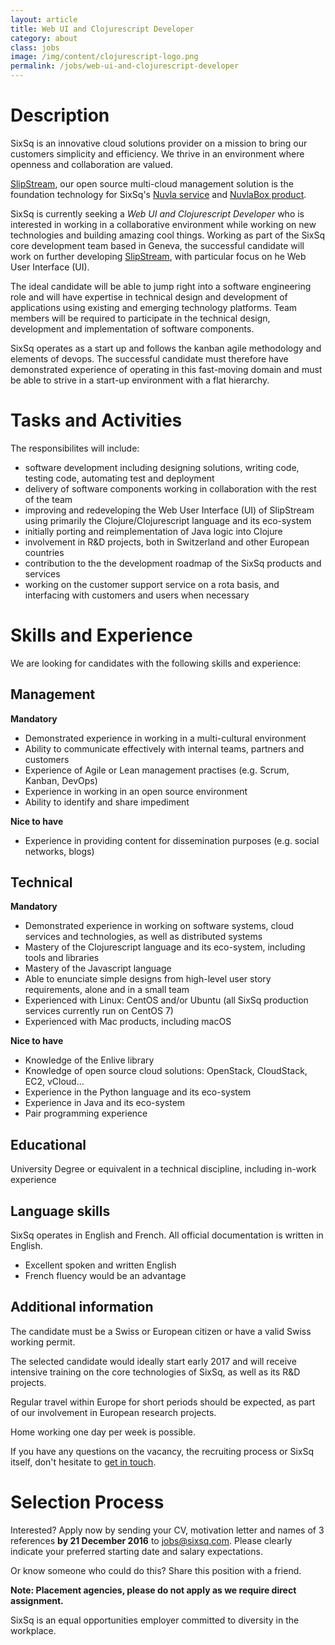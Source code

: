 ```yaml
---
layout: article
title: Web UI and Clojurescript Developer
category: about
class: jobs
image: /img/content/clojurescript-logo.png
permalink: /jobs/web-ui-and-clojurescript-developer
---
```


Description
====
SixSq is an innovative cloud solutions provider on a mission to bring our customers simplicity and efficiency. We thrive in an environment where openness and collaboration are valued. 

[SlipStream](/products/slipstream), our open source multi-cloud management solution is the foundation technology for SixSq's [Nuvla service](/services/nuvla) and [NuvlaBox product](/products/nuvlabox).

SixSq is currently seeking a *Web UI and Clojurescript Developer* who is interested in working in a collaborative environment while working on new technologies and building amazing cool things. Working as part of the SixSq core development team based in Geneva, the successful candidate will work on further developing [SlipStream](/products/slipstream), with particular focus on he Web User Interface (UI).

The ideal candidate will be able to jump right into a software engineering role and will have expertise in technical design and development of applications using existing and emerging technology platforms. Team members will be required to participate in the technical design, development and implementation of software components. 

SixSq operates as a start up and follows the kanban agile methodology and elements of devops. The successful candidate must therefore have demonstrated experience of operating in this fast-moving domain and must be able to strive in a start-up environment with a flat hierarchy.

Tasks and Activities
====
The responsibilites will include:

- software development including designing solutions, writing code, testing code, automating test and deployment
- delivery of software components working in collaboration with the rest of the team 
- improving and redeveloping the Web User Interface (UI) of SlipStream using primarily the Clojure/Clojurescript language and its eco-system
- initially porting and reimplementation of Java logic into Clojure 
- involvement in R&D projects, both in Switzerland and other European countries
- contribution to the the development roadmap of the SixSq products and services
- working on the customer support service on a rota basis, and interfacing with customers and users when necessary


Skills and Experience
====

We are looking for candidates with the following skills and experience:  


Management
----

**Mandatory**

- Demonstrated experience in working in a multi-cultural environment
- Ability to communicate effectively with internal teams, partners and customers
- Experience of Agile or Lean management practises (e.g. Scrum, Kanban, DevOps)
- Experience in working in an open source environment
- Ability to identify and share impediment

**Nice to have**

- Experience in providing content for dissemination purposes (e.g. social networks, blogs)


Technical
----

**Mandatory**

- Demonstrated experience in working on software systems, cloud services and technologies, as well as distributed systems
- Mastery of the Clojurescript language and its eco-system, including tools and libraries
- Mastery of the Javascript language
- Able to enunciate simple designs from high-level user story requirements, alone and in a small team
- Experienced with Linux: CentOS and/or Ubuntu (all SixSq production services currently run on CentOS 7)
- Experienced with Mac products, including macOS

**Nice to have**

- Knowledge of the Enlive library
- Knowledge of open source cloud solutions: OpenStack, CloudStack, EC2, vCloud...
- Experience in the Python language and its eco-system
- Experience in Java and its eco-system
- Pair programming experience


Educational
----

University Degree or equivalent in a technical discipline, including in-work experience


Language skills
----

SixSq operates in English and French. All official documentation is written in English.

- Excellent spoken and written English
- French fluency would be an advantage

Additional information
----
The candidate must be a Swiss or European citizen or have a valid Swiss working permit. 

The selected candidate would ideally start early 2017 and will receive intensive training on the core technologies of SixSq, as well as its R&D projects.

Regular travel within Europe for short periods should be expected, as part of our involvement in European research projects.

Home working one day per week is possible.


If you have any questions on the vacancy, the recruiting process or SixSq itself, don't hesitate to [get in touch](mailto:jobs@sixsq.com?subject=job%20application).

Selection Process
===================

Interested? Apply now by sending your CV, motivation letter and names of 3 references **by 21 December 2016** to [jobs@sixsq.com](mailto:jobs@sixsq.com?subject=job%20application). Please clearly indicate your preferred starting date and salary expectations.

Or know someone who could do this? Share this position with a friend.

**Note: Placement agencies, please do not apply as we require direct assignment.**

SixSq is an equal opportunities employer committed to diversity in the workplace.

